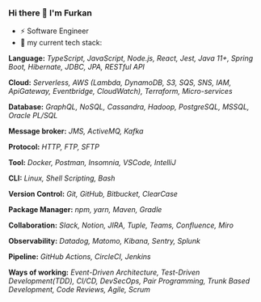 ### Hi there 👋 I'm Furkan

- ⚡ Software Engineer
- 🌱 my current tech stack: 

**Language:** *TypeScript, JavaScript, Node.js, React, Jest, Java 11+, Spring Boot, Hibernate, JDBC, JPA, RESTful API*

**Cloud:** *Serverless, AWS (Lambda, DynamoDB, S3, SQS, SNS, IAM, ApiGateway, Eventbridge, CloudWatch), Terraform, Micro-services*

**Database:** *GraphQL, NoSQL, Cassandra, Hadoop, PostgreSQL, MSSQL, Oracle PL/SQL*

**Message broker:** *JMS, ActiveMQ, Kafka*

**Protocol:** *HTTP, FTP, SFTP*

**Tool:** *Docker, Postman, Insomnia, VSCode, IntelliJ*

**CLI:** *Linux, Shell Scripting, Bash*

**Version Control:** *Git, GitHub, Bitbucket, ClearCase*

**Package Manager:** *npm, yarn, Maven, Gradle*

**Collaboration:** *Slack, Notion, JIRA, Tuple, Teams, Confluence, Miro*

**Observability:** *Datadog, Matomo, Kibana, Sentry, Splunk*

**Pipeline:**  *GitHub Actions, CircleCI, Jenkins*

**Ways of working:** *Event-Driven Architecture, Test-Driven Development(TDD), CI/CD, DevSecOps, Pair Programming, Trunk Based Development, Code Reviews, Agile, Scrum*
